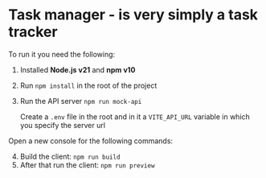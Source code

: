 # Task manager - is very simply a task tracker

To run it you need the following:

1. Installed __Node.js v21__ and __npm v10__
2. Run `npm install` in the root of the project
3. Run the API server `npm run mock-api`

    Create a `.env` file in the root and in it a `VITE_API_URL` variable in which you specify the server url

Open a new console for the following commands:

4. Build the client: `npm run build`
5. After that run the client: `npm run preview`
